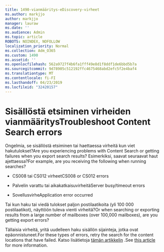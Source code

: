 ```yaml
---
title: 1490-vianmääritys-eDiscovery-virheet
ms.author: markjjo
author: markjjo
manager: lauraw
ms.date: ''
ms.audience: Admin
ms.topic: article
ROBOTS: NOINDEX, NOFOLLOW
localization_priority: Normal
ms.collection: Adm_O365
ms.custom: 1490
ms.assetid: ''
ms.openlocfilehash: 562a9727f4b6fa1fff49e8d1f8ddf1de6bbd5b7a
ms.sourcegitcommit: 9d78905c512192ffc4675468abd2efc5f2e4baf4
ms.translationtype: MT
ms.contentlocale: fi-FI
ms.lasthandoff: 04/23/2019
ms.locfileid: "32420157"
---
```

# <a name="troubleshoot-content-search-errors"></a><span data-ttu-id="aa22e-102">Sisällöstä etsiminen virheiden vianmääritys</span><span class="sxs-lookup"><span data-stu-id="aa22e-102">Troubleshoot Content Search errors</span></span>

<span data-ttu-id="aa22e-103">Ongelmia, se sisällöstä etsiminen tai haettaessa virheitä kun viet hakutulokset?</span><span class="sxs-lookup"><span data-stu-id="aa22e-103">Are you experiencing problems with Content Search or getting failures when you export search results?</span></span>
<span data-ttu-id="aa22e-104">Esimerkiksi, saavat seuraavat haut ajettaessa?</span><span class="sxs-lookup"><span data-stu-id="aa22e-104">For example, are you receiving the following when running searches?</span></span>

- <span data-ttu-id="aa22e-105">CS008 tai CS012 virheet</span><span class="sxs-lookup"><span data-stu-id="aa22e-105">CS008 or CS012 errors</span></span>

- <span data-ttu-id="aa22e-106">Palvelin varattu tai aikakatkaisuvirheitä</span><span class="sxs-lookup"><span data-stu-id="aa22e-106">Server busy/timeout errors</span></span>

- <span data-ttu-id="aa22e-107">Sovellusvirhe</span><span class="sxs-lookup"><span data-stu-id="aa22e-107">Application error occurred</span></span>

<span data-ttu-id="aa22e-108">Tai kun haku tai viedä tulokset paljon postilaatikoita (yli 100 000 postilaatikot), näyttöön tuleva vienti virheitä?</span><span class="sxs-lookup"><span data-stu-id="aa22e-108">Or when searching or exporting results from a large number of mailboxes (over 100,000 mailboxes), are you getting export errors?</span></span>

<span data-ttu-id="aa22e-109">Tällaisia virheitä, yritä uudelleen haku sisällön sijainteja, jotka ovat epäonnistuneet.</span><span class="sxs-lookup"><span data-stu-id="aa22e-109">For these types of errors, retry the search for the content locations that have failed.</span></span> <span data-ttu-id="aa22e-110">Katso lisätietoja [tämän artikkelin](https://docs.microsoft.com/office365/securitycompliance/retry-failed-content-search) .</span><span class="sxs-lookup"><span data-stu-id="aa22e-110">See  [this article](https://docs.microsoft.com/office365/securitycompliance/retry-failed-content-search) for more information.</span></span>
